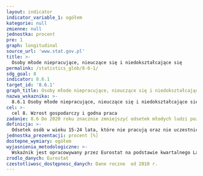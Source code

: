 ```yaml
---
layout: indicator
indicator_variable_1: ogółem
kategorie: null
zmienne: null
jednostka: procent
pre: 1
graph: longitudinal
source_url: 'www.stat.gov.pl'
title: >-
  Osoby młode niepracujące, nieuczące się i niedokształcające się
permalink: /statistics_glob/8-6-1/
sdg_goal: 8
indicator: 8.6.1
target_id: '8.6.1'
graph_title: Osoby młode niepracujące, nieuczące się i niedokształcające się
nazwa_wskaznika: >-
  8.6.1 Osoby młode niepracujące, nieuczące się i niedokształcające się
cel: >-
  cel 8. Wzrost gospodarczy i godna praca
zadanie: 8.6 Do 2020 roku znacznie zmniejszyć odsetek młodych ludzi pozostających bez pracy bądź nie uczestniczących w edukacji i szkoleniach
definicja: >-
  Odsetek osób w wieku 15-24 lata, które nie pracują oraz nie uczestniczą w dalszym kształceniu lub szkoleniu.Licznik wskaźnika odnosi się do osób, które spełniają dwa warunki: 1) nie są zatrudnione (czyli są bezrobotne lub bierne zawodowo), 2) nie uczestniczyły w żadnej formie edukacji w ciągu 4 tygodni poprzedzających badanie. Mianownikiem wskaźnika jest ludność w danej grupie wieku, której dotyczy wskaźnik, z wyłączeniem osób, które nie udzieliły odpowiedzi na pytania dotyczące "uczestnictwa w regularnej edukacji i szkoleniu".
jednostka_prezentacji: procent [%]
dostepne_wymiary: ogółem
wyjasnienia_metodologiczne: >-
  Wskaźnik jest opracowywany przez Eurostat na podstawie kwartalnego Labour Force Survey (LFS) / w Polsce - Badania Aktywności Ekonomicznej Ludności (BAEL).Badanie przeprowadzane jest metodą obserwacji ciągłej (ruchomy tydzień badania). W każdym z 13 tygodni kwartału badana jest 1/13 część kwartalnej próby mieszkań.Badany tydzień rozpoczyna się w poniedziałek i kończy w niedzielę, a badany kwartał odnosi się do kwartału kalendarzowego.Dla celów prezentacji danych rocznych stosuje się wyliczenie przeciętnych w roku z danych kwartalnych.
zrodlo_danych: Eurostat
czestotliwosc_dostępnosc_danych: Dane roczne  od 2010 r.
---
```

